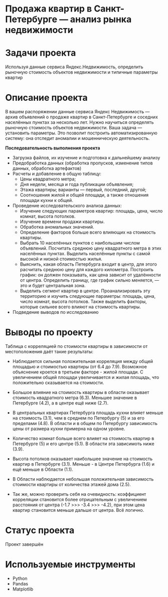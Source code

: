# Продажа квартир в Санкт-Петербурге — анализ рынка недвижимости
# Задачи проекта
Используя данные сервиса Яндекс.Недвижимость, определить рыночную стоимость объектов недвижимости и типичные параметры квартир
# Описание проекта
В вашем распоряжении данные сервиса Яндекс Недвижимость — архив объявлений о продаже квартир в Санкт-Петербурге и соседних населённых пунктах за несколько лет. Нужно научиться определять рыночную стоимость объектов недвижимости. Ваша задача — установить параметры. Это позволит построить автоматизированную систему: она отследит аномалии и мошенническую деятельность.

**Последовательность выполнения проекта**

* Загрузка файлов, их изучение и подготовка к дальнейшему анализу
* Предобработка данных (обработка пропусков, изменение типов данных, обработка артефактов)
* Расчеты и добавление в общую таблицу:
    - Цены квадратного метра;
    - Дня недели, месяца и года публикации объявления;
    - Этажа квартиры; варианты — первый, последний, другой;
    - Соотношения жилой и общей площади, а также отношения площади кухни к общей.
* Проведение исследовательского анализа данных:
    - Изучение следующих параметров квартир: площадь, цена, число комнат, высота потолков.
    - Изучение времени продажи квартиры.
    - Обработка аномальных значений.
    - Определение факторов больше всего влияющих на стоимость квартиры.
    - Выбрать 10 населённых пунктов с наибольшим числом объявлений. Посчитать среднюю цену квадратного метра в этих населённых пунктах. Выделить населённые пункты с самой высокой и низкой стоимостью жилья.
    - Выяснить, какая область Петербурга входит в центр, для этого расчитать среднюю цену для каждого километра. Построить график: он должен показывать, как цена зависит от удалённости от центра. Определить границу, где график сильно меняется, — это и будет центральная зона.
    - Выделить сегмент квартир в центре. Проанализировать эту территорию и изучить следующие параметры: площадь, цена, число комнат, высота потолков. Также выделить факторы, которые сильнее всего влияют на стоимость квартиры.
* Подведение выводов по исследованию

# Выводы по проекту
Таблица с корреляцией по стоимости квартиры в зависимости от местоположения даёт такие результаты:

- Наблюдается сильная положительная корреляция между общей площадью и стоимостью квартиры (от 6.4 до 7.9). Возможное объяснение кроется в третьем факторе - жилой площади. С увеличением общей площади увеличивается и жилая площадь, что положительно сказывается на стоимости.

- Большое влияние на стоимость квартиры в области оказывает стоимость квадратного метра (6.3). Меньшее значение в Петербурге (4.2), а в центре ещё ниже (2.7).

- В центральных квартирах Петербурга площадь кухни влияет меньше на стоимость (3.1), чем в среднем по Петербургу (5) и за его пределами (4.8). В области и в общем по Петербургу зависимость цены от размера кухни примерна на одном уровне.

- Количество комнат больше всего влияет на стоимость квартир в Петербурге (5) и его центре (5.1). В области эта зависимоть ниже (3.9).

- Высота потолков оказывает наибольшее значение на стоимость квартир в Петербурге (3.1). Меньше - в Центре Петербурга (1.6) и ещё меньше в Области (1.1).

- В Области наблюдается небольшая положительная зависимость стоимости квартиры от количества этажей дома (2.5).

- Так же, можно проверить себя на очевидность: коэффициент корреляции становится более отрицательным с увеличением расстояния от центра (-1.7 >>> -3.4 >>> -4.2), при этом цена квартир становится меньше дальше от центра. Всё логично.

# Статус проекта
Проект завершён

# Используемые инструменты
- Python
- Pandas
- Matplotlib
